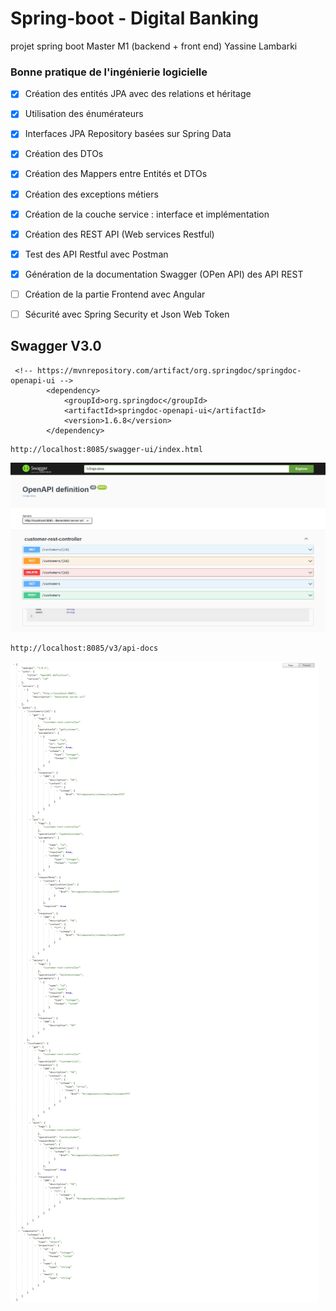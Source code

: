 # Spring-boot  - Digital Banking
projet spring boot Master M1 (backend  + front end) Yassine Lambarki


### Bonne pratique de l'ingénierie logicielle

- [x] Création des entités JPA avec des relations et héritage
- [x] Utilisation des énumérateurs
- [x] Interfaces JPA Repository basées sur Spring Data
- [x] Création des DTOs
- [x] Création des Mappers entre Entités et DTOs
- [x] Création des exceptions métiers
- [x] Création de la couche service : interface et implémentation
- [x] Création des REST API (Web services Restful)
- [x] Test des API Restful avec Postman
- [x] Génération de la documentation Swagger (OPen API) des API REST
- [ ] Création de la partie Frontend avec Angular
- [ ] Sécurité avec Spring Security et Json Web Token


## Swagger V3.0

```
 <!-- https://mvnrepository.com/artifact/org.springdoc/springdoc-openapi-ui -->
        <dependency>
            <groupId>org.springdoc</groupId>
            <artifactId>springdoc-openapi-ui</artifactId>
            <version>1.6.8</version>
        </dependency>
``` 

```
http://localhost:8085/swagger-ui/index.html
```  

![swagger](/images/swagger.png)

```
http://localhost:8085/v3/api-docs
``` 

![api doc](/images/apidoc.png)

